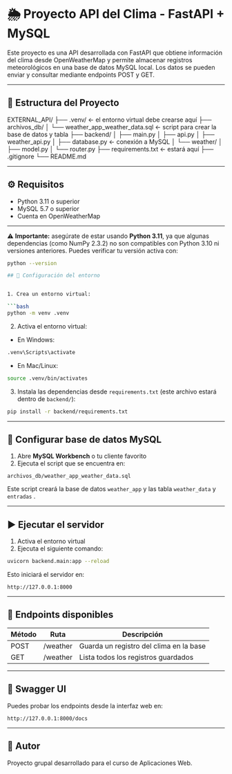 # 🌦 Proyecto API del Clima - FastAPI + MySQL

Este proyecto es una API desarrollada con FastAPI que obtiene información del clima desde OpenWeatherMap y permite almacenar registros meteorológicos en una base de datos MySQL local. Los datos se pueden enviar y consultar mediante endpoints POST y GET.

---

## 📁 Estructura del Proyecto

EXTERNAL_API/
├── .venv/ ← el entorno virtual debe crearse aquí
├── archivos_db/
│   └── weather_app_weather_data.sql ← script para crear la base de datos y tabla
├── backend/
│   ├── main.py
│   ├── api.py
│   ├── weather_api.py
│   ├── database.py ← conexión a MySQL
│   └── weather/
│       ├── model.py
│       └── router.py
├── requirements.txt ← estará aquí
├── .gitignore
└── README.md


---

## ⚙️ Requisitos

- Python 3.11 o superior 
- MySQL 5.7 o superior
- Cuenta en OpenWeatherMap

---

⚠️ **Importante:** asegúrate de estar usando **Python 3.11**, ya que algunas dependencias (como NumPy 2.3.2) no son compatibles con Python 3.10 ni versiones anteriores.
Puedes verificar tu versión activa con:

```bash
python --version

## 🚀 Configuración del entorno


1. Crea un entorno virtual:

```bash
python -m venv .venv
```

2. Activa el entorno virtual:

- En Windows:

```bash
.venv\Scripts\activate
```

- En Mac/Linux:

```bash
source .venv/bin/activates
```

3. Instala las dependencias desde `requirements.txt` (este archivo estará dentro de `backend/`):

```bash
pip install -r backend/requirements.txt
```

---

## 🧪 Configurar base de datos MySQL

1. Abre **MySQL Workbench** o tu cliente favorito
2. Ejecuta el script que se encuentra en:

```
archivos_db/weather_app_weather_data.sql
```

Este script creará la base de datos `weather_app` y las tabla `weather_data` y `entradas` .

---

## ▶️ Ejecutar el servidor


1. Activa el entorno virtual
2. Ejecuta el siguiente comando:

```bash
uvicorn backend.main:app --reload
```

Esto iniciará el servidor en:

```
http://127.0.0.1:8000
```

---

## 🧭 Endpoints disponibles

| Método | Ruta     | Descripción                            |
| ------- | -------- | --------------------------------------- |
| POST    | /weather | Guarda un registro del clima en la base |
| GET     | /weather | Lista todos los registros guardados     |

---

## 🧪 Swagger UI

Puedes probar los endpoints desde la interfaz web en:

```
http://127.0.0.1:8000/docs
```

---

## 🧊 Autor

Proyecto grupal desarrollado para el curso de Aplicaciones Web.
